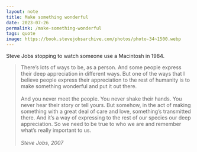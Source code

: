 ```yaml
---
layout: note
title: Make something wonderful
date: 2023-07-26
permalink: /make-something-wonderful
tags: quote
image: https://book.stevejobsarchive.com/photos/photo-34~1500.webp
---
```

<caption>Steve Jobs stopping to watch someone use a Macintosh in 1984.</caption>

> There’s lots of ways to be, as a person. And some people express their deep appreciation in different ways. But one of the ways that I believe people express their appreciation to the rest of humanity is to make something wonderful and put it out there.
> <br><br>
> And you never meet the people. You never shake their hands. You never hear their story or tell yours. But somehow, in the act of making something with a great deal of care and love, something’s transmitted there. And it’s a way of expressing to the rest of our species our deep appreciation. So we need to be true to who we are and remember what’s really important to us.
> <br><br>
> *Steve Jobs, 2007*